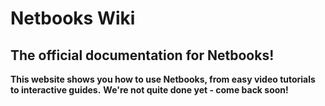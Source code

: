 # Netbooks Wiki
## The official documentation for Netbooks!
**This website shows you how to use Netbooks, from easy video tutorials to interactive guides.**
**We're not quite done yet - come back soon!**

